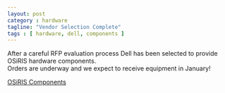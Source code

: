 ```yaml
---
layout: post
category : hardware
tagline: "Vendor Selection Complete"
tags : [ hardware, dell, components ]
---
```

After a careful RFP evaluation process Dell has been selected to provide OSiRIS hardware components.  
Orders are underway and we expect to receive equipment in January!

[OSiRIS Components](components.html)
